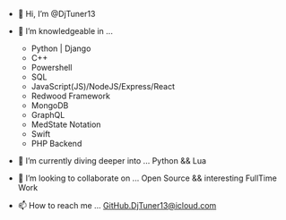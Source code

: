 - 👋 Hi, I’m @DjTuner13
- 👀 I’m knowledgeable in ...
  - Python | Django
  - C++
  - Powershell
  - SQL
  - JavaScript(JS)/NodeJS/Express/React
  - Redwood Framework
  - MongoDB
  - GraphQL
  - MedState Notation
  - Swift
  - PHP Backend
    
- 🌱 I’m currently diving deeper into ... Python && Lua
- 💞️ I’m looking to collaborate on ... Open Source && interesting FullTime Work
- 📫 How to reach me ... GitHub.DjTuner13@icloud.com

<!---
DjTuner13/DjTuner13 is a ✨ special ✨ repository because its `README.md` (this file) appears on your GitHub profile.
You can click the Preview link to take a look at your changes.
--->
